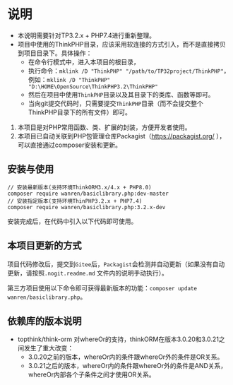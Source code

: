 # 说明

- 本说明需要针对TP3.2.x + PHP7.4进行重新整理。
- 项目中使用的ThinkPHP目录，应该采用软连接的方式引入，而不是直接拷贝到项目目录下。具体操作：
  - 在命令行模式中，进入本项目的根目录，
  - 执行命令：`mklink /D "ThinkPHP" "/path/to/TP32project/ThinkPHP"`，例如：`mklink /D "ThinkPHP" "D:\HOME\OpenSource\ThinkPHP3.2\ThinkPHP"`
  - 然后在项目中使用`ThinkPHP`目录以及其目录下的类库、函数等即可。
  - 当向git提交代码时，只需要提交`ThinkPHP`目录（而不会提交整个ThinkPHP目录下的所有文件）即可。

1. 本项目是对PHP常用函数、类、扩展的封装，方便开发者使用。
2. 本项目已自动关联到PHP包管理仓库Packagist（https://packagist.org/ ），可以直接通过composer安装和更新。

## 安装与使用

```
// 安装最新版本(支持环境ThinkORM3.x/4.x + PHP8.0)
composer require wanren/basiclibrary.php:dev-master
// 安装指定版本(支持环境ThinPHP3.2.x + PHP7.4)
composer require wanren/basiclibrary.php:3.2.x-dev
```

安装完成后，在代码中引入以下代码即可使用。

## 本项目更新的方式

项目代码修改后，提交到`Gitee`后，`Packagist`会检测并自动更新（如果没有自动更新，请按照`.nogit.readme.md`
文件内的说明手动执行）。

第三方项目使用以下命令即可获得最新版本的功能：`composer update wanren/basiclibrary.php`。

## 依赖库的版本说明
- topthink/think-orm 对whereOr的支持，thinkORM在版本3.0.20和3.0.21之间发生了重大改变：
  - 3.0.20之前的版本，whereOr内的条件跟whereOr外的条件是OR关系。
  - 3.0.21之后的版本，whereOr内的条件跟whereOr外的条件是AND关系，whereOr内部各个子条件之间才使用OR关系。
